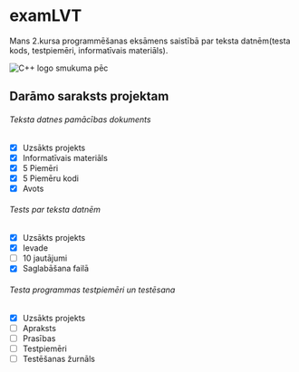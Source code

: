 # examLVT
Mans 2.kursa programmēšanas eksāmens saistībā par teksta datnēm(testa kods, testpiemēri, informatīvais materiāls).


![C++ logo smukuma pēc](https://cdn-icons-png.flaticon.com/512/74/74897.png)


## **Darāmo saraksts projektam**

###### Teksta datnes pamācības dokuments 
- [x] Uzsākts projekts
- [x] Informatīvais materiāls
- [x] 5 Piemēri
- [x] 5 Piemēru kodi
- [x] Avots
###### Tests par teksta datnēm
- [x] Uzsākts projekts
- [x] Ievade
- [ ] 10 jautājumi
- [x] Saglabāšana failā
###### Testa programmas testpiemēri un testēsana
- [x] Uzsākts projekts
- [ ] Apraksts
- [ ] Prasības
- [ ] Testpiemēri
- [ ] Testēšanas žurnāls
